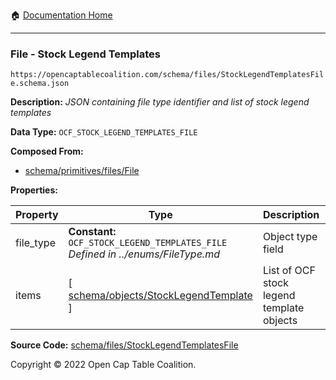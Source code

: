 :house: [Documentation Home](../../../README.md)

---

### File - Stock Legend Templates

`https://opencaptablecoalition.com/schema/files/StockLegendTemplatesFile.schema.json`

**Description:** _JSON containing file type identifier and list of stock legend templates_

**Data Type:** `OCF_STOCK_LEGEND_TEMPLATES_FILE`

**Composed From:**

- [schema/primitives/files/File](../../../docs/markdown/schema/primitives/files/File.md)

**Properties:**

| Property  | Type                                                                                                           | Description                               | Required   |
| --------- | -------------------------------------------------------------------------------------------------------------- | ----------------------------------------- | ---------- |
| file_type | **Constant:** `OCF_STOCK_LEGEND_TEMPLATES_FILE`</br>_Defined in ../enums/FileType.md_                          | Object type field                         | `REQUIRED` |
| items     | [ [schema/objects/StockLegendTemplate](../OCF-Docs-Test/docs/markdown/schema/objects/StockLegendTemplate.md) ] | List of OCF stock legend template objects | `REQUIRED` |

**Source Code:** [schema/files/StockLegendTemplatesFile](../../../../../../../../schema/files/StockLegendTemplatesFile.schema.json)

Copyright © 2022 Open Cap Table Coalition.
